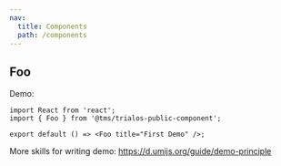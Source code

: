 ```yaml
---
nav:
  title: Components
  path: /components
---
```


## Foo

Demo:

```tsx
import React from 'react';
import { Foo } from '@tms/trialos-public-component';

export default () => <Foo title="First Demo" />;
```

More skills for writing demo: https://d.umijs.org/guide/demo-principle
